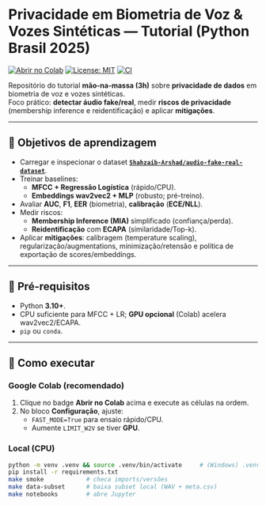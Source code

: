 
# Privacidade em Biometria de Voz & Vozes Sintéticas — Tutorial (Python Brasil 2025)

[![Abrir no Colab](https://img.shields.io/badge/Colab-abrir_notebook-yellow.svg)]([LINK_COLAB_AQUI])
[![License: MIT](https://img.shields.io/badge/License-MIT-green.svg)](LICENSE)
[![CI](https://img.shields.io/github/actions/workflow/status/[SEU_USUARIO]/[NOME_REPO]/ci.yml?label=CI)](./.github/workflows/ci.yml)

Repositório do tutorial **mão-na-massa (3h)** sobre **privacidade de dados** em biometria de voz e vozes sintéticas.  
Foco prático: **detectar áudio fake/real**, medir **riscos de privacidade** (membership inference e reidentificação) e aplicar **mitigações**.

---

## 🎯 Objetivos de aprendizagem
- Carregar e inspecionar o dataset **[`Shahzaib-Arshad/audio-fake-real-dataset`](https://huggingface.co/datasets/Shahzaib-Arshad/audio-fake-real-dataset)**.
- Treinar baselines:
  - **MFCC + Regressão Logística** (rápido/CPU).
  - **Embeddings wav2vec2 + MLP** (robusto; pré-treino).
- Avaliar **AUC**, **F1**, **EER** (biometria), **calibração** (**ECE/NLL**).
- Medir riscos:
  - **Membership Inference (MIA)** simplificado (confiança/perda).
  - **Reidentificação** com **ECAPA** (similaridade/Top-k).
- Aplicar **mitigações**: calibragem (temperature scaling), regularização/augmentations, minimização/retensão e política de exportação de scores/embeddings.

---

## 🧰 Pré-requisitos
- Python **3.10+**.
- CPU suficiente para MFCC + LR; **GPU opcional** (Colab) acelera wav2vec2/ECAPA.
- `pip` ou `conda`.

---

## 🚀 Como executar

### Google Colab (recomendado)
1. Clique no badge **Abrir no Colab** acima e execute as células na ordem.
2. No bloco **Configuração**, ajuste:
   - `FAST_MODE=True` para ensaio rápido/CPU.
   - Aumente `LIMIT_W2V` se tiver **GPU**.

### Local (CPU)
```bash
python -m venv .venv && source .venv/bin/activate     # (Windows) .venv\Scripts\activate
pip install -r requirements.txt
make smoke            # checa imports/versões
make data-subset      # baixa subset local (WAV + meta.csv)
make notebooks        # abre Jupyter
